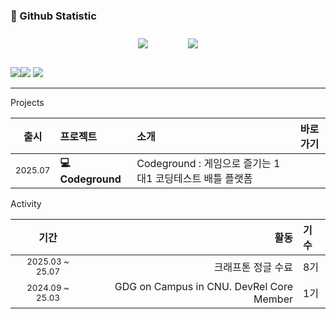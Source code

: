 ###  🐔 Github Statistic  

<div id="main" align="center">
    <img src="https://github-readme-stats.vercel.app/api?username=hyosikkk&count_private=true&show_icons=true&theme=tokyonight"
        style="height: auto; margin-left: 20px; margin-right: 20px; padding: 10px;"/>
    <img src="https://github-readme-stats.vercel.app/api/top-langs/?username=hyosikkk&layout=compact"   
        style="height: auto; margin-left: 20px; margin-right: 20px; padding: 10px;"/>
</div>

<div align="">
    <br/>
  <a href="https://hyosik-ai.tistory.com"><img src="https://img.shields.io/badge/치열한 낭만가-E5511E?style=badge&logo=Tistory&logoColor=white"/></a><a href="https://www.instagram.com/chlgytlr"><img src="https://img.shields.io/badge/instagram-d62976?style=badge&logo=Instagram&logoColor=white"/></a> <a href="https://solved.ac/profile/zkdls0785"><img src="http://mazassumnida.wtf/api/mini/generate_badge?boj=zkdls0785&theme=dark"/></a>


   
  ---


<summary>Projects</summary>
<div markdown="1">


|출시|프로젝트|소개|바로가기|
|:-:|:-|:-|:-:|
|<sub>2025.07</sub> | **💻 Codeground** | Codeground : 게임으로 즐기는 1 대1  코딩테스트 배틀 플랫폼 |  |


</div>

<summary>Activity</summary>
<div markdown="1">
  
|기간|활동|기수|
|:-:|-:|:-|
|<sub>2025.03 ~ 25.07</sub> | 크래프톤 정글 수료 | 8기 |
|<sub>2024.09 ~ 25.03</sub> | GDG on Campus in CNU. DevRel Core Member | 1기 |



</div>

